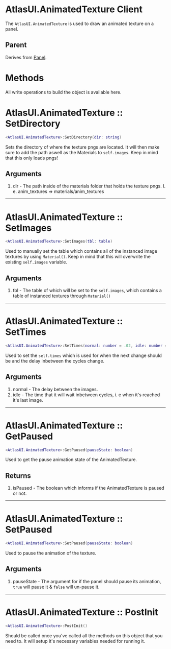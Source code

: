 # AtlasUI.AnimatedTexture <client>Client</client>

The `AtlasUI.AnimatedTexture` is used to draw an animated texture on a panel.

## Parent

Derives from [Panel](https://wiki.facepunch.com/gmod/Panel).

# Methods
All write operations to build the object is available here.

# AtlasUI.AnimatedTexture :: SetDirectory

```lua
<AtlasUI.AnimatedTexture>:SetDirectory(dir: string)
```

Sets the directory of where the texture pngs are located. It will then make sure to add the path aswell as the Materials to `self.images`. Keep in mind that this only loads pngs!

## Arguments

1. dir - The path inside of the materials folder that holds the texture pngs. I. e. anim_textures => materials/anim_textures

---

# AtlasUI.AnimatedTexture :: SetImages

```lua
<AtlasUI.AnimatedTexture>:SetImages(tbl: table)
```

Used to manually set the table which contains all of the instanced image textures by using `Material()`. Keep in mind that this will overwrite the existing `self.images` variable.

## Arguments

1. tbl - The table of which will be set to the `self.images`, which contains a table of instanced textures through `Material()`

---

# AtlasUI.AnimatedTexture :: SetTimes

```lua
<AtlasUI.AnimatedTexture>:SetTimes(normal: number = .02, idle: number = 1)
```

Used to set the `self.times` which is used for when the next change should be and the delay inbetween the cycles change.

## Arguments

1. normal - The delay between the images.
2. idle - The time that it will wait inbetween cycles, i. e when it's reached it's last image.

---

# AtlasUI.AnimatedTexture :: GetPaused

```lua
<AtlasUI.AnimatedTexture>:GetPaused(pauseState: boolean)
```

Used to get the pause animation state of the AnimatedTexture.

## Returns

1. isPaused - The boolean which informs if the AnimatedTexture is paused or not.

---

# AtlasUI.AnimatedTexture :: SetPaused

```lua
<AtlasUI.AnimatedTexture>:SetPaused(pauseState: boolean)
```

Used to pause the animation of the texture.

## Arguments

1. pauseState - The argument for if the panel should pause its animation, `true` will pause it & `false` will un-pause it.

---

# AtlasUI.AnimatedTexture :: PostInit

```lua
<AtlasUI.AnimatedTexture>:PostInit()
```

Should be called once you've called all the methods on this object that you need to. It will setup it's necessary variables needed for running it.
